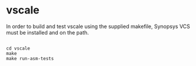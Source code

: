 # vscale

In order to build and test vscale using the supplied makefile,
Synopsys VCS must be installed and on the path.

```

cd vscale
make
make run-asm-tests
```


